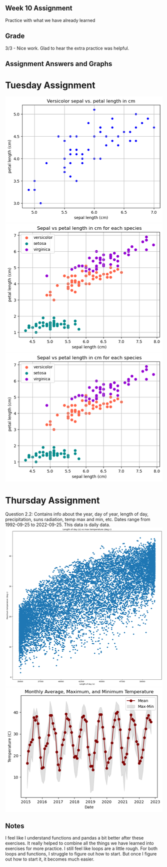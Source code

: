 ## Week 10 Assignment
Practice with what we have already learned

## Grade
3/3 - Nice work. Glad to hear the extra practice was helpful. 

## Assignment Answers and Graphs
# Tuesday Assignment
![Question4](Plot1.png)
![Question5](Plot2.png)
![Question6](Plot3.png)

# Thursday Assignment
Question 2.2: Contains info about the year, day of year, length of day, precipitation, suns radiation, temp max and min, etc. Dates range from 1992-09-25 to 2022-09-25. This data is daily data.
![Question2.3](Plot4.png)
![Question2.4](Plot5.png)

## Notes
I feel like I understand functions and pandas a bit better after these exercises. It really helped to combine all the things we have learned into exercises for more practice. I still feel like loops are a little rough. For both loops and functions, I struggle to figure out how to start. But once I figure out how to start it, it becomes much easier. 